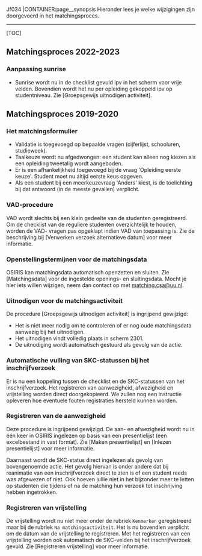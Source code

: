 Jf034
|CONTAINER:page__synopsis
Hieronder lees je welke wijzigingen zijn doorgevoerd in het matchingsproces.
_____
[TOC]
## Matchingsproces 2022-2023

### Aanpassing sunrise
- Sunrise wordt nu in de checklist gevuld ipv in het scherm voor vrije velden. Bovendien wordt het nu per opleiding gekoppeld ipv op studentniveau. Zie [Groepsgewijs uitnodigen activiteit].

## Matchingsproces 2019-2020

### Het matchingsformulier
- Validatie is toegevoegd op bepaalde vragen (cijferlijst, schooluren, studieweek).
- Taalkeuze wordt nu afgedwongen: een student kan alleen nog kiezen als een opleiding tweetalig wordt aangeboden.
- Er is een afhankelijkheid toegevoegd bij de vraag 'Opleiding eerste keuze'. Student moet nu altijd eerste keus opgeven.
- Als een student bij een meerkeuzevraag 'Anders' kiest, is de toelichting bij dat antwoord (in de meeste gevallen) verplicht.

### VAD-procedure
VAD wordt slechts bij een klein gedeelte van de studenten geregistreerd. Om de checklist van de reguliere studenten overzichtelijk te houden, worden de VAD- vragen pas opgeklapt indien VAD van toepassing is. Zie de beschrijving bij [Verwerken verzoek alternatieve datum] voor meer informatie.

### Openstellingstermijnen voor de matchingsdata
OSIRIS kan matchingsdata automatisch openzetten en sluiten. Zie [Matchingsdata] voor de ingestelde openings- en sluitingsdata. Mocht je hier iets willen wijzigen, neem dan contact op met [matching.csa@uu.nl](mailto:matching.csa@uu.nl).

### Uitnodigen voor de matchingsactiviteit
De procedure [Groepsgewijs uitnodigen activiteit] is ingrijpend gewijzigd:

- Het is niet meer nodig om te controleren of er nog oude matchingsdata aanwezig bij het uitnodigen.
- Het uitnodigen vindt volledig plaats in scherm 2301.
- De uitnodiging wordt automatisch gestuurd als gevolg van de actie.

### Automatische vulling van SKC-statussen bij het inschrijfverzoek
Er is nu een koppeling tussen de checklist en de SKC-statussen van het inschrijfverzoek. Het registreren van aanwezigheid, afwezigheid en vrijstelling worden direct doorgekopieerd. We zullen nog een instructie opleveren hoe eventuele fouten registraties hersteld kunnen worden.

### Registreren van de aanwezigheid
Deze procedure is ingrijpend gewijzigd. De aan- en afwezigheid wordt nu in één keer in OSIRIS ingelezen op basis van een presentielijst (een excelbestand in vast format). Zie [Maken presentielijst] en [Inlezen presentielijst] voor meer informatie.

Daarnaast wordt de SKC-status direct ingelezen als gevolg van bovengenoemde actie. Het gevolg hiervan is onder andere dat bij reanimatie van een inschrijfverzoek direct te zien is of een student reeds was afgewezen of niet. Ook hoeven jullie niet in het bijzonder meer te letten op studenten die tijdens of na de matching hun verzoek tot inschrijving hebben ingetrokken.

### Registreren van vrijstelling
De vrijstelling wordt nu niet meer onder de rubriek `Kenmerken` geregistreerd maar bij de rubriek `Na matchingsactiviteit`. Het is nu bovendien verplicht om de datum van de vrijstelling te registreren. Met het registreren van een vrijstelling worden ook automatisch de SKC-velden bij het inschrijfverzoek gevuld. Zie [Registreren vrijstelling] voor meer informatie.
